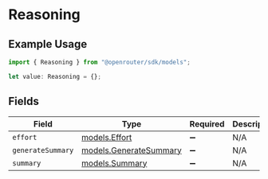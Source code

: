 # Reasoning

## Example Usage

```typescript
import { Reasoning } from "@openrouter/sdk/models";

let value: Reasoning = {};
```

## Fields

| Field                                                  | Type                                                   | Required                                               | Description                                            |
| ------------------------------------------------------ | ------------------------------------------------------ | ------------------------------------------------------ | ------------------------------------------------------ |
| `effort`                                               | [models.Effort](../models/effort.md)                   | :heavy_minus_sign:                                     | N/A                                                    |
| `generateSummary`                                      | [models.GenerateSummary](../models/generatesummary.md) | :heavy_minus_sign:                                     | N/A                                                    |
| `summary`                                              | [models.Summary](../models/summary.md)                 | :heavy_minus_sign:                                     | N/A                                                    |